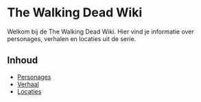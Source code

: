 # The Walking Dead Wiki
Welkom bij de The Walking Dead Wiki. Hier vind je informatie over personages, verhalen en locaties uit de serie.
## Inhoud
- [Personages](personages.md)
- [Verhaal](verhaal.md)
- [Locaties](locaties.md)
